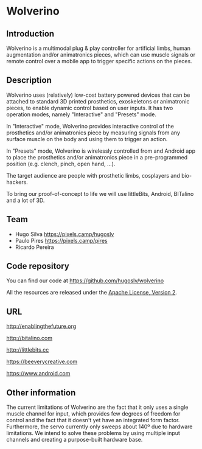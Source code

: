 # Wolverino

## Introduction

Wolverino is a multimodal plug & play controller for artificial limbs, human augmentation and/or animatronics pieces, which can use muscle signals or remote control over a mobile app to trigger specific actions on the pieces. 

## Description

Wolverino uses (relatively) low-cost battery powered devices that can be attached to standard 3D printed prosthetics, exoskeletons or animatronic pieces, to enable dynamic control based on user inputs. It has two operation modes, namely "Interactive" and "Presets" mode. 

In "Interactive" mode, Wolverino provides interactive control of the prosthetics and/or animatronics piece by measuring signals from any surface muscle on the body and using them to trigger an action.

In "Presets" mode, Wolverino is wirelessly controlled from and Android app to place the prosthetics and/or animatronics piece in a pre-programmed position (e.g. clench, pinch, open hand, ...). 

The target audience are people with prosthetic limbs, cosplayers and bio-hackers.

To bring our proof-of-concept to life we will use littleBits, Android, BITalino and a lot of 3D. 

## Team

 * Hugo Silva https://pixels.camp/hugoslv
 * Paulo Pires https://pixels.camp/pires
 * Ricardo Pereira

## Code repository

You can find our code at https://github.com/hugoslv/wolverino

All the resources are released under the [Apache License, Version 2][1].

## URL 

http://enablingthefuture.org

http://bitalino.com

http://littlebits.cc

https://beeverycreative.com

https://www.android.com

## Other information

The current limitations of Wolverino are the fact that it only uses a single muscle channel for input, which provides few degrees of freedom for control and the fact that it doesn't yet have an integrated form factor. Furthermore, the servo currently only sweeps about 140º due to hardware limitations. We intend to solve these problems by using multiple input channels and creating a purpose-built hardware base.

[1]: https://www.apache.org/licenses/LICENSE-2.0
